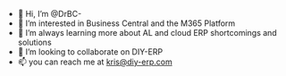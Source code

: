 - 👋 Hi, I’m @DrBC-
- 👀 I’m interested in Business Central and the M365 Platform
- 🌱 I’m always learning more about AL and cloud ERP shortcomings and solutions
- 💞️ I’m looking to collaborate on DIY-ERP
- 📫 you can reach me at kris@diy-erp.com

<!---
DrBC-krismanche/DrBC-krismanche is a ✨ special ✨ repository because its `README.md` (this file) appears on your GitHub profile.
You can click the Preview link to take a look at your changes.
--->
